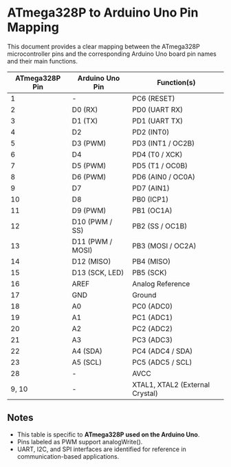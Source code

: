 
# ATmega328P to Arduino Uno Pin Mapping

This document provides a clear mapping between the ATmega328P microcontroller pins and the corresponding Arduino Uno board pin names and their main functions.

| **ATmega328P Pin** | **Arduino Uno Pin**     | **Function(s)**                    |
|--------------------|-------------------------|------------------------------------|
| 1                  | -                       | PC6 (RESET)                        |
| 2                  | D0 (RX)                 | PD0 (UART RX)                      |
| 3                  | D1 (TX)                 | PD1 (UART TX)                      |
| 4                  | D2                      | PD2 (INT0)                         |
| 5                  | D3 (PWM)                | PD3 (INT1 / OC2B)                  |
| 6                  | D4                      | PD4 (T0 / XCK)                     |
| 7                  | D5 (PWM)                | PD5 (T1 / OC0B)                    |
| 8                  | D6 (PWM)                | PD6 (AIN0 / OC0A)                  |
| 9                  | D7                      | PD7 (AIN1)                         |
| 10                 | D8                      | PB0 (ICP1)                         |
| 11                 | D9 (PWM)                | PB1 (OC1A)                         |
| 12                 | D10 (PWM / SS)          | PB2 (SS / OC1B)                    |
| 13                 | D11 (PWM / MOSI)        | PB3 (MOSI / OC2A)                  |
| 14                 | D12 (MISO)              | PB4 (MISO)                         |
| 15                 | D13 (SCK, LED)          | PB5 (SCK)                          |
| 16                 | AREF                    | Analog Reference                   |
| 17                 | GND                     | Ground                             |
| 18                 | A0                      | PC0 (ADC0)                         |
| 19                 | A1                      | PC1 (ADC1)                         |
| 20                 | A2                      | PC2 (ADC2)                         |
| 21                 | A3                      | PC3 (ADC3)                         |
| 22                 | A4 (SDA)                | PC4 (ADC4 / SDA)                   |
| 23                 | A5 (SCL)                | PC5 (ADC5 / SCL)                   |
| 28                 | -                       | AVCC                               |
| 9, 10              | -                       | XTAL1, XTAL2 (External Crystal)    |

## Notes

- This table is specific to **ATmega328P used on the Arduino Uno**.
- Pins labeled as PWM support analogWrite().
- UART, I2C, and SPI interfaces are identified for reference in communication-based applications.
